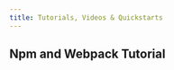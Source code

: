 ```yaml
---
title: Tutorials, Videos & Quickstarts
---
```



## <i class="flaticon-professor-teaching"></i><span class="bigfirstletter">N</span>pm and Webpack Tutorial